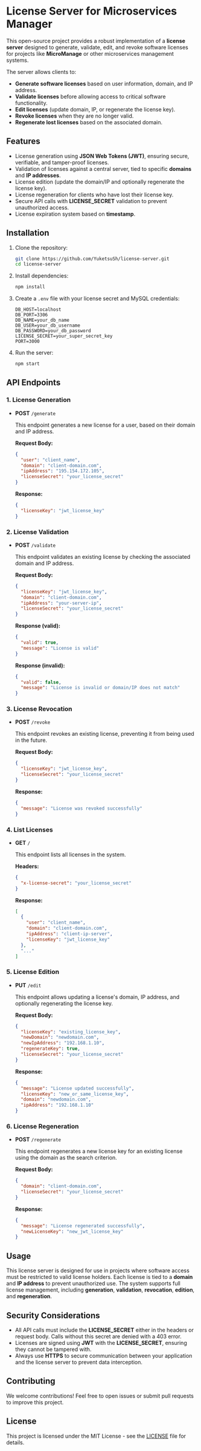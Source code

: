 # License Server for Microservices Manager

This open-source project provides a robust implementation of a **license server** designed to generate, validate, edit, and revoke software licenses for projects like **MicroManage** or other microservices management systems.

The server allows clients to:
- **Generate software licenses** based on user information, domain, and IP address.
- **Validate licenses** before allowing access to critical software functionality.
- **Edit licenses** (update domain, IP, or regenerate the license key).
- **Revoke licenses** when they are no longer valid.
- **Regenerate lost licenses** based on the associated domain.

## Features
- License generation using **JSON Web Tokens (JWT)**, ensuring secure, verifiable, and tamper-proof licenses.
- Validation of licenses against a central server, tied to specific **domains** and **IP addresses**.
- License edition (update the domain/IP and optionally regenerate the license key).
- License regeneration for clients who have lost their license key.
- Secure API calls with **LICENSE_SECRET** validation to prevent unauthorized access.
- License expiration system based on **timestamp**.

## Installation

1. Clone the repository:
   ```bash
   git clone https://github.com/YuketsuSh/license-server.git
   cd license-server
   ```

2. Install dependencies:
   ```bash
   npm install
   ```

3. Create a `.env` file with your license secret and MySQL credentials:
   ```env
   DB_HOST=localhost
   DB_PORT=3306
   DB_NAME=your_db_name
   DB_USER=your_db_username
   DB_PASSWORD=your_db_password
   LICENSE_SECRET=your_super_secret_key
   PORT=3000
   ```

4. Run the server:
   ```bash
   npm start
   ```

## API Endpoints

### 1. License Generation
- **POST** `/generate`

  This endpoint generates a new license for a user, based on their domain and IP address.

  **Request Body:**
  ```json
  {
    "user": "client_name",
    "domain": "client-domain.com",
    "ipAddress": "195.154.172.105",
    "licenseSecret": "your_license_secret"
  }
  ```

  **Response:**
  ```json
  {
    "licenseKey": "jwt_license_key"
  }
  ```

### 2. License Validation
- **POST** `/validate`

  This endpoint validates an existing license by checking the associated domain and IP address.

  **Request Body:**
  ```json
  {
    "licenseKey": "jwt_license_key",
    "domain": "client-domain.com",
    "ipAddress": "your-server-ip",
    "licenseSecret": "your_license_secret"
  }
  ```

  **Response (valid):**
  ```json
  {
    "valid": true,
    "message": "License is valid"
  }
  ```

  **Response (invalid):**
  ```json
  {
    "valid": false,
    "message": "License is invalid or domain/IP does not match"
  }
  ```

### 3. License Revocation
- **POST** `/revoke`

  This endpoint revokes an existing license, preventing it from being used in the future.

  **Request Body:**
  ```json
  {
    "licenseKey": "jwt_license_key",
    "licenseSecret": "your_license_secret"
  }
  ```

  **Response:**
  ```json
  {
    "message": "License was revoked successfully"
  }
  ```

### 4. List Licenses
- **GET** `/`

  This endpoint lists all licenses in the system.

  **Headers:**
  ```json
  {
    "x-license-secret": "your_license_secret"
  }
  ```

  **Response:**
  ```json
  [
    {
      "user": "client_name",
      "domain": "client-domain.com",
      "ipAddress": "client-ip-server",
      "licenseKey": "jwt_license_key"
    },
    "..."
  ]
  ```

### 5. License Edition
- **PUT** `/edit`

  This endpoint allows updating a license's domain, IP address, and optionally regenerating the license key.

  **Request Body:**
  ```json
  {
    "licenseKey": "existing_license_key",
    "newDomain": "newdomain.com",
    "newIpAddress": "192.168.1.10",
    "regenerateKey": true,
    "licenseSecret": "your_license_secret"
  }
  ```

  **Response:**
  ```json
  {
    "message": "License updated successfully",
    "licenseKey": "new_or_same_license_key",
    "domain": "newdomain.com",
    "ipAddress": "192.168.1.10"
  }
  ```

### 6. License Regeneration
- **POST** `/regenerate`

  This endpoint regenerates a new license key for an existing license using the domain as the search criterion.

  **Request Body:**
  ```json
  {
    "domain": "client-domain.com",
    "licenseSecret": "your_license_secret"
  }
  ```

  **Response:**
  ```json
  {
    "message": "License regenerated successfully",
    "newLicenseKey": "new_jwt_license_key"
  }
  ```

## Usage

This license server is designed for use in projects where software access must be restricted to valid license holders. Each license is tied to a **domain** and **IP address** to prevent unauthorized use. The system supports full license management, including **generation**, **validation**, **revocation**, **edition**, and **regeneration**.

## Security Considerations

- All API calls must include the **LICENSE_SECRET** either in the headers or request body. Calls without this secret are denied with a 403 error.
- Licenses are signed using **JWT** with the **LICENSE_SECRET**, ensuring they cannot be tampered with.
- Always use **HTTPS** to secure communication between your application and the license server to prevent data interception.

## Contributing

We welcome contributions! Feel free to open issues or submit pull requests to improve this project.

## License

This project is licensed under the MIT License - see the [LICENSE](LICENSE) file for details.